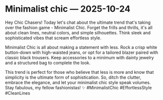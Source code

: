 # Minimalist chic — 2025-10-24

Hey Chic Chasers! Today let's chat about the ultimate trend that's taking over the fashion game - Minimalist Chic. Forget the frills and thrills, it's all about clean lines, neutral colors, and simple silhouettes. Think sleek and sophisticated vibes that scream effortless style.

Minimalist Chic is all about making a statement with less. Rock a crisp white button-down with high-waisted jeans, or opt for a tailored blazer paired with classic black trousers. Keep accessories to a minimum with dainty jewelry and a structured bag to complete the look.

This trend is perfect for those who believe that less is more and know that simplicity is the ultimate form of sophistication. So, ditch the clutter, embrace the elegance, and let your minimalist chic style speak volumes. Stay fabulous, my fellow fashionistas! ✨ #MinimalistChic #EffortlessStyle #CleanLines